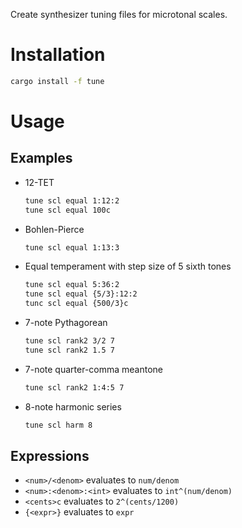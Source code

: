 Create synthesizer tuning files for microtonal scales.

# Installation

```bash
cargo install -f tune
```

# Usage

## Examples

* 12-TET
  ```bash
  tune scl equal 1:12:2
  tune scl equal 100c
  ```
* Bohlen-Pierce
  ```bash
  tune scl equal 1:13:3
  ```
* Equal temperament with step size of 5 sixth tones
  ```bash
  tune scl equal 5:36:2
  tune scl equal {5/3}:12:2
  tunc scl equal {500/3}c
  ```
* 7-note Pythagorean
  ```bash
  tune scl rank2 3/2 7
  tune scl rank2 1.5 7
  ```
* 7-note quarter-comma meantone
  ```bash
  tune scl rank2 1:4:5 7
  ```
* 8-note harmonic series
  ```bash
  tune scl harm 8
  ```

## Expressions

* `<num>/<denom>` evaluates to `num/denom`
* `<num>:<denom>:<int>` evaluates to `int^(num/denom)`
* `<cents>c` evaluates to `2^(cents/1200)`
* `{<expr>}` evaluates to `expr`
